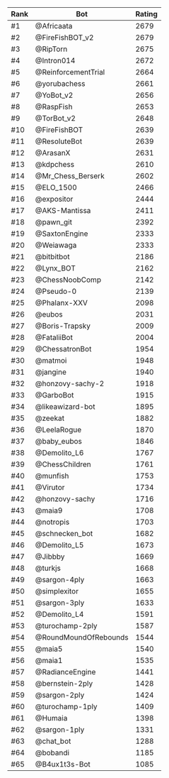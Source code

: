 Rank|Bot|Rating
---|---|---
#1|@Africaata|2679
#2|@FireFishBOT_v2|2679
#3|@RipTorn|2675
#4|@Intron014|2672
#5|@ReinforcementTrial|2664
#6|@yorubachess|2661
#7|@YoBot_v2|2656
#8|@RaspFish|2653
#9|@TorBot_v2|2648
#10|@FireFishBOT|2639
#11|@ResoluteBot|2639
#12|@ArasanX|2631
#13|@kdpchess|2610
#14|@Mr_Chess_Berserk|2602
#15|@ELO_1500|2466
#16|@expositor|2444
#17|@AKS-Mantissa|2411
#18|@pawn_git|2392
#19|@SaxtonEngine|2333
#20|@Weiawaga|2333
#21|@bitbitbot|2186
#22|@Lynx_BOT|2162
#23|@ChessNoobComp|2142
#24|@Pseudo-0|2139
#25|@Phalanx-XXV|2098
#26|@eubos|2031
#27|@Boris-Trapsky|2009
#28|@FataliiBot|2004
#29|@ChessatronBot|1954
#30|@matmoi|1948
#31|@jangine|1940
#32|@honzovy-sachy-2|1918
#33|@GarboBot|1915
#34|@likeawizard-bot|1895
#35|@zeekat|1882
#36|@LeelaRogue|1870
#37|@baby_eubos|1846
#38|@Demolito_L6|1767
#39|@ChessChildren|1761
#40|@munfish|1753
#41|@Virutor|1734
#42|@honzovy-sachy|1716
#43|@maia9|1708
#44|@notropis|1703
#45|@schnecken_bot|1682
#46|@Demolito_L5|1673
#47|@Jibbby|1669
#48|@turkjs|1668
#49|@sargon-4ply|1663
#50|@simplexitor|1655
#51|@sargon-3ply|1633
#52|@Demolito_L4|1591
#53|@turochamp-2ply|1587
#54|@RoundMoundOfRebounds|1544
#55|@maia5|1540
#56|@maia1|1535
#57|@RadianceEngine|1441
#58|@bernstein-2ply|1428
#59|@sargon-2ply|1424
#60|@turochamp-1ply|1409
#61|@Humaia|1398
#62|@sargon-1ply|1331
#63|@chat_bot|1288
#64|@bobandi|1185
#65|@B4ux1t3s-Bot|1085
